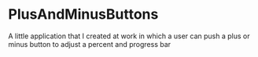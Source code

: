 # PlusAndMinusButtons
A little application that I created at work in which a user can push a plus or minus button to adjust a percent and progress bar
